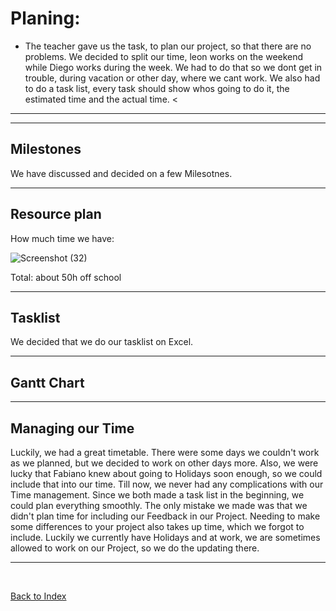 # Planing: 

<ul><li> The teacher gave us the task, to plan our project, so that there are no problems. We decided to split our time, leon works on the weekend while Diego works during the week. We had to do that so we dont get in trouble, during vacation or other day, where we cant work. We also had to do a task list, every task should show whos going to do it, the estimated time and the actual time. <</li></ul>

<hr>



<hr>

## Milestones
We have discussed and decided on a few Milesotnes. 

<ul>
  
</ul>


<hr>

## Resource plan 
How much time we have:

![Screenshot (32)](https://github.com/user-attachments/assets/39e88596-24ae-4d0a-bac9-46f394f95b9d)

Total: about 50h off school
<hr>

## Tasklist
We decided that we do our tasklist on Excel. 


<hr> 

## Gantt Chart 


<hr> 

## Managing our Time

<p> Luckily, we had a great timetable. There were some days we couldn't work as we planned, but we decided to work on other days more. Also, we were lucky that Fabiano knew about going to Holidays soon enough, so we could include that into our time. Till now, we never had any complications with our Time management. Since we both made a task list in the beginning, we could plan everything smoothly. The only mistake we made was that we didn't plan time for including our Feedback in our Project. Needing to make some differences to your project also takes up time, which we forgot to include. Luckily we currently have Holidays and at work, we are sometimes allowed to work on our Project, so we do the updating there. </p>

<hr>


<br>


[Back to Index](README.md)



